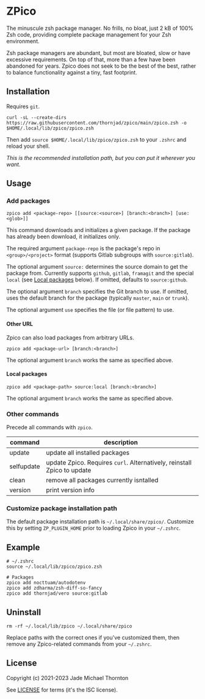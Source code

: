 # ZPico

The minuscule zsh package manager. No frills, no bloat, just 2 kB of 100% Zsh code, providing complete package management for your Zsh environment.

Zsh package managers are abundant, but most are bloated, slow or have excessive requirements. On top of that, more than a few have been abandoned for years. Zpico does not seek to be the best of the best, rather to balance functionality against a tiny, fast footprint.

## Installation

Requires `git`.

```
curl -sL --create-dirs https://raw.githubusercontent.com/thornjad/zpico/main/zpico.zsh -o $HOME/.local/lib/zpico/zpico.zsh
```

Then add `source $HOME/.local/lib/zpico/zpico.zsh` to your `.zshrc` and reload your shell.

_This is the recommended installation path, but you can put it wherever you want._

## Usage

### Add packages

`zpico add <package-repo> [[source:<source>] [branch:<branch>] [use:<glob>]]`

This command downloads and initializes a given package. If the package has already been download, it initializes only. 

The required argument `package-repo` is the package's repo in `<group>/<project>` format (supports Gitlab subgroups with `source:gitlab`).

The optional argument `source:` determines the source domain to get the package from. Currently supports `github`, `gitlab`,  `framagit` and the special `local` (see [Local packages](#local-packages) below). If omitted, defaults to `source:github`.

The optional argument `branch` specifies the Git branch to use. If omitted, uses the default branch for the package (typically `master`, `main` or `trunk`).

The optional argument `use` specifies the file (or file pattern) to use.

#### Other URL

Zpico can also load packages from arbitrary URLs.

`zpico add <package-url> [branch:<branch>]`

The optional argument `branch` works the same as specified above.

#### Local packages

`zpico add <package-path> source:local [branch:<branch>]`

The optional argument `branch` works the same as specified above.

### Other commands

Precede all commands with `zpico`.

| command    | description                                                             |
|------------|-------------------------------------------------------------------------|
| update     | update all installed packages                                           |
| selfupdate | update Zpico. Requires `curl`. Alternatively, reinstall Zpico to update |
| clean      | remove all packages currently isntalled                                 |
| version    | print version info                                                      |

### Customize package installation path

The default package installation path is `~/.local/share/zpico/`. Customize this by setting `ZP_PLUGIN_HOME` prior to loading Zpico in your `~/.zshrc`.

## Example

```
# ~/.zshrc
source ~/.local/lib/zpico/zpico.zsh

# Packages
zpico add nocttuam/autodotenv
zpico add zdharma/zsh-diff-so-fancy
zpico add thornjad/vero source:gitlab
```

## Uninstall

```
rm -rf ~/.local/lib/zpico ~/.local/share/zpico
```

Replace paths with the correct ones if you've customized them, then remove any Zpico-related commands from your `~/.zshrc`.

## License

Copyright (c) 2021-2023 Jade Michael Thornton

See [LICENSE](./LICENSE) for terms (it's the ISC license).

